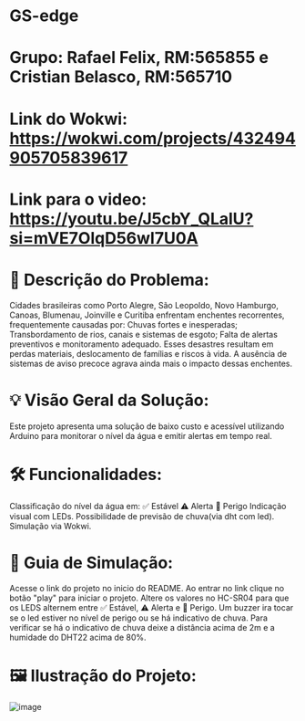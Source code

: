 # GS-edge
# Grupo: Rafael Felix, RM:565855 e Cristian Belasco, RM:565710
# Link do Wokwi: https://wokwi.com/projects/432494905705839617
# Link para o video: https://youtu.be/J5cbY_QLalU?si=mVE7OlqD56wI7U0A

# 📌 Descrição do Problema:
Cidades brasileiras como Porto Alegre, São Leopoldo, Novo Hamburgo, Canoas, Blumenau, Joinville e Curitiba enfrentam enchentes recorrentes, frequentemente causadas por:
Chuvas fortes e inesperadas;
Transbordamento de rios, canais e sistemas de esgoto;
Falta de alertas preventivos e monitoramento adequado.
Esses desastres resultam em perdas materiais, deslocamento de famílias e riscos à vida. A ausência de sistemas de aviso precoce agrava ainda mais o impacto dessas enchentes.

# 💡 Visão Geral da Solução:
Este projeto apresenta uma solução de baixo custo e acessível utilizando Arduino para monitorar o nível da água e emitir alertas em tempo real.

# 🛠 Funcionalidades:
Classificação do nível da água em:
✅ Estável
⚠️ Alerta
🚨 Perigo
Indicação visual com LEDs.
Possibilidade de previsão de chuva(via dht com led).
Simulação via Wokwi.

# 📘 Guia de Simulação:
Acesse o link do projeto no inicio do README.
Ao entrar no link clique no botão "play" para iniciar o projeto.
Altere os valores no HC-SR04 para que os LEDS alternem entre ✅ Estável, ⚠️ Alerta e 🚨 Perigo.
Um buzzer ira tocar se o led estiver no nível de perigo ou se há indicativo de chuva.
Para verificar se há o indicativo de chuva deixe a distância acima de 2m e a humidade do DHT22 acima de 80%.

# 🖼️ Ilustração do Projeto:

![image](https://github.com/user-attachments/assets/d049f498-8d4f-45a6-af4f-f65876070c12)


